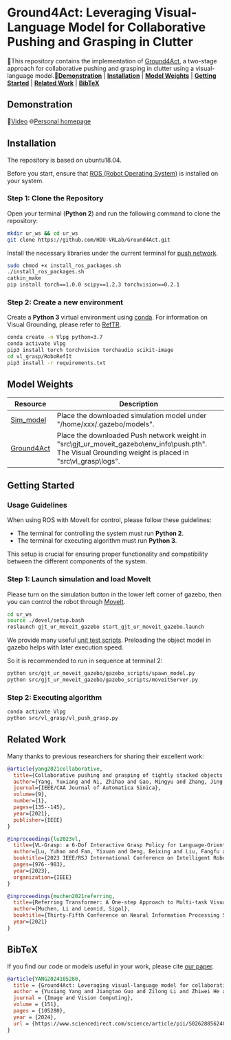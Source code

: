 # Ground4Act: Leveraging Visual-Language Model for Collaborative Pushing and Grasping in Clutter

🌟This repository contains the implementation of [Ground4Act](https://www.sciencedirect.com/science/article/pii/S0262885624003858), a two-stage approach for collaborative pushing and grasping in clutter using a visual-language model.📗[**Demonstration**](#demonstration) | [**Installation**](#installation) | [**Model Weights**](#model-weights) | [**Getting Started**](#getting-started) | [**Related Work**](#related-work) | [**BibTeX**](#bibtex)

## Demonstration

🤖[Video](https://www.bilibili.com/video/BV1Jj2nY1EhR/?spm_id_from=333.999.0.0&vd_source=63cd8055657905c0ac8a9388d7a972ed)
🌐[Personal homepage](https://space.bilibili.com/485363351/video)

## Installation

The repository is based on ubuntu18.04.

Before you start, ensure that [ROS (Robot Operating System)](http://wiki.ros.org/) is installed on your system.

### Step 1: Clone the Repository

Open your terminal (**Python 2**) and run the following command to clone the repository:

```bash
mkdir ur_ws && cd ur_ws
git clone https://github.com/HDU-VRLab/Ground4Act.git
```

Install the necessary libraries under the current terminal for [push network](https://github.com/nizhihao/Collaborative-Pushing-Grasping).

```bash
sudo chmod +x install_ros_packages.sh
./install_ros_packages.sh
catkin_make
pip install torch==1.0.0 scipy==1.2.3 torchvision==0.2.1
```

### Step 2: Create a new environment

Create a **Python 3** virtual environment using [conda](https://docs.conda.io/en/latest/). For information on Visual Grounding, please refer to [RefTR](https://github.com/ubc-vision/RefTR).

```bash
conda create -n Vlpg python=3.7
conda activate Vlpg
pip3 install torch torchvision torchaudio scikit-image
cd vl_grasp/RoboRefIt
pip3 install -r requirements.txt 
```

## Model Weights

| Resource             | Description          |
|----------------------|----------------------|
| [Sim_model](https://github.com/nizhihao/Collaborative-Pushing-Grasping/tree/master/myur_ws/src/ur_robotiq/ur_robotiq_gazebo/meshes) | Place the downloaded simulation model under "/home/xxx/.gazebo/models". |
| [Ground4Act](https://pan.baidu.com/s/1jalj3nmUaaE2AAztAjAgfw?pwd=1234) |Place the downloaded Push network weight in "src\gjt_ur_moveit_gazebo\env_info\push.pth".<br> The Visual Grounding weight is placed in "src\vl_grasp\logs". |

## Getting Started

### Usage Guidelines

When using ROS with MoveIt for control, please follow these guidelines:

- The terminal for controlling the system must run **Python 2**.
- The terminal for executing algorithm must run **Python 3**.

This setup is crucial for ensuring proper functionality and compatibility between the different components of the system.

### Step 1: Launch simulation and load MoveIt

Please turn on the simulation button in the lower left corner of gazebo, then you can control the robot through [MoveIt](https://moveit.ros.org/).

```bash
cd ur_ws
source ./devel/setup.bash
roslaunch gjt_ur_moveit_gazebo start_gjt_ur_moveit_gazebo.launch 
```

We provide many useful [unit test scripts](src/gjt_ur_moveit_gazebo/gazebo_scripts). Preloading the object model in gazebo helps with later execution speed. 

So it is recommended to run in sequence at terminal 2:

```bash
python src/gjt_ur_moveit_gazebo/gazebo_scripts/spawn_model.py
python src/gjt_ur_moveit_gazebo/gazebo_scripts/moveitServer.py
```

### Step 2: Executing algorithm

```bash
conda activate Vlpg
python src/vl_grasp/vl_push_grasp.py
```

## Related Work

Many thanks to previous researchers for sharing their excellent work:

```bibtex
@article{yang2021collaborative,
  title={Collaborative pushing and grasping of tightly stacked objects via deep reinforcement learning},
  author={Yang, Yuxiang and Ni, Zhihao and Gao, Mingyu and Zhang, Jing and Tao, Dacheng},
  journal={IEEE/CAA Journal of Automatica Sinica},
  volume={9},
  number={1},
  pages={135--145},
  year={2021},
  publisher={IEEE}
}

@inproceedings{lu2023vl,
  title={VL-Grasp: a 6-Dof Interactive Grasp Policy for Language-Oriented Objects in Cluttered Indoor Scenes},
  author={Lu, Yuhao and Fan, Yixuan and Deng, Beixing and Liu, Fangfu and Li, Yali and Wang, Shengjin},
  booktitle={2023 IEEE/RSJ International Conference on Intelligent Robots and Systems (IROS)},
  pages={976--983},
  year={2023},
  organization={IEEE}
}

@inproceedings{muchen2021referring,
  title={Referring Transformer: A One-step Approach to Multi-task Visual Grounding},
  author={Muchen, Li and Leonid, Sigal},
  booktitle={Thirty-Fifth Conference on Neural Information Processing Systems},
  year={2021}
}
```

## BibTeX

If you find our code or models useful in your work, please cite [our paper](https://www.sciencedirect.com/science/article/pii/S0262885624003858).

```bibtex
@article{YANG2024105280,
  title = {Ground4Act: Leveraging visual-language model for collaborative pushing and grasping in clutter},
  author = {Yuxiang Yang and Jiangtao Guo and Zilong Li and Zhiwei He and Jing Zhang},
  journal = {Image and Vision Computing},
  volume = {151},
  pages = {105280},
  year = {2024},
  url = {https://www.sciencedirect.com/science/article/pii/S0262885624003858}
}
```
